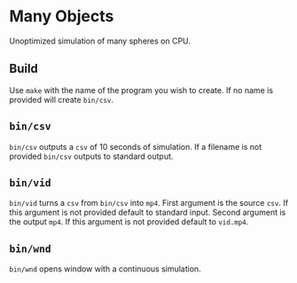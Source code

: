 # Many Objects 

Unoptimized simulation of many spheres on CPU.

## Build

Use `make` with the name of the program you wish to create.
If no name is provided will create `bin/csv`.

## `bin/csv`

`bin/csv` outputs a `csv` of 10 seconds of simulation.
If a filename is not provided `bin/csv` outputs to standard output. 

## `bin/vid`

`bin/vid` turns a `csv` from `bin/csv` into `mp4`. 
First argument is the source `csv`.
If this argument is not provided default to standard input.
Second argument is the output `mp4`.
If this argument is not provided default to `vid.mp4`.

## `bin/wnd`
`bin/wnd` opens window with a continuous simulation.
